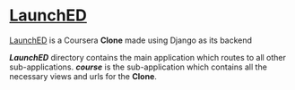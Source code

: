 # [LaunchED](http://52.66.205.216/)

[LaunchED](http://52.66.205.216/) is a Coursera **Clone** made using Django as its backend

_**LaunchED**_ directory contains the main application which routes to all other sub-applications. _**course**_ is the sub-application which contains all the necessary views and urls for the **Clone**.
